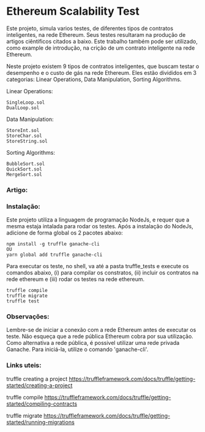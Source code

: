 # Ethereum Scalability Test

Este projeto, simula varios testes, de diferentes tipos de contratos inteligentes, na rede Ethereum. Seus testes resultaram na produção de artigos ciêntificos citados a baixo. Este trabalho também pode ser utilizado, como example de introdução, na crição de um contrato inteligente na rede Ethereum.

Neste projeto existem 9 tipos de contratos inteligentes, que buscam testar o desempenho e o custo de gás na rede Ethereum. Eles estão divididos em 3 categorias:  Linear Operations, Data Manipulation, Sorting Algorithms.

Linear Operations:

	SingleLoop.sol
	DualLoop.sol

Data Manipulation:

	StoreInt.sol
	StoreChar.sol
	StoreString.sol

Sorting Algorithms:

	BubbleSort.sol  
	QuickSort.sol  
	MergeSort.sol  

### Artigo:


### Instalação:
Este projeto utiliza a linguagem de programação NodeJs, e requer que a mesma estaja intalada para rodar os testes.
Após a instalação do NodeJs, adicione de forma global os 2 pacotes abaixo:
```
npm install -g truffle ganache-cli
OU
yarn global add truffle ganache-cli
```
Para executar os teste, no shell, va até a pasta truffle_tests e execute os comandos abaixo,
(i) para compilar os constratos, (ii) incluir os contratos na rede ethereum e (iii) rodar os testes na rede ethereum.
```
truffle compile
truffle migrate
truffle test
```

### Observações:

Lembre-se de iniciar a conexão com a rede Ethereum antes de executar os teste. Não esqueça que a rede pública Ethereum cobra por sua utilização. 
Como alternativa a rede pública, é possivel utilizar uma rede privada Ganache. Para iniciá-la, utilize o comando 'ganache-cli'.


### Links uteis:

truffle creating a project
https://truffleframework.com/docs/truffle/getting-started/creating-a-project

truffle compile
https://truffleframework.com/docs/truffle/getting-started/compiling-contracts

truffle migrate
https://truffleframework.com/docs/truffle/getting-started/running-migrations
